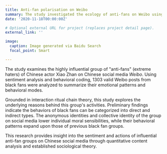 ```yaml
---
title: Anti-fan polarisation on Weibo
summary: The study investigated the ecology of anti-fans on Weibo using text sentiment analysis based on 1303 posts from an "anti-fan leader".
date: '2020-11-18T00:00:00Z'

# Optional external URL for project (replaces project detail page).
external_link: ''

image:
  caption: Image generated via Baidu Search
  focal_point: Smart

---
```

The study examines the highly influential group of "anti-fans" (extreme haters) of Chinese actor Xiao Zhan on Chinese social media *Weibo*. Using sentiment analysis and behavioral coding, 1303 valid Weibo posts from black fans were analyzed to summarize their emotional patterns and behavioral modes. 

Grounded in interaction ritual chain theory, this study explores the underlying reasons behind this group's activities. Preliminary findings indicate the behaviors of black fans can be categorized into direct and indirect types. The anonymous identities and collective identity of the group on social media lower individual moral sensibilities, while their behavioral patterns expand upon those of previous black fan groups. 

This research provides insight into the sentiment and actions of influential anti-fan groups on Chinese social media through quantitative content analysis and established sociological theory. 
